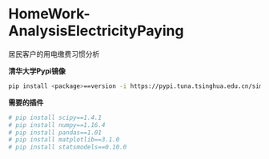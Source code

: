 # HomeWork-AnalysisElectricityPaying

居民客户的用电缴费习惯分析

**清华大学Pypi镜像**

```bash
pip install <package>==version -i https://pypi.tuna.tsinghua.edu.cn/simple some-package
```

**需要的插件**

```bash
# pip install scipy==1.4.1
# pip install numpy==1.16.4
# pip install pandas==1.01
# pip install matplotlib==3.1.0
# pip install statsmodels==0.10.0
```
